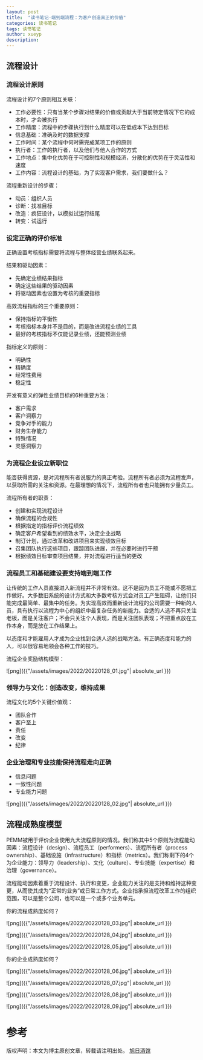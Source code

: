 ```yaml
---
layout: post
title:  "读书笔记-端到端流程：为客户创造真正的价值"
categories: 读书笔记
tags: 读书笔记
author: xueyp
description:
---
```


## 流程设计
### 流程设计原则
流程设计的7个原则相互关联：
- 工作必要性：只有当某个步骤对结果的价值或贡献大于当前特定情况下它的成本时，才会被执行
- 工作精度：流程中的步骤执行到什么精度可以在低成本下达到目标
- 信息基础：准确及时的数据支撑
- 工作时间：某个流程中何时需完成某项工作的原则
- 执行者：工作的执行者，以及他们与他人合作的方式
- 工作地点：集中化优势在于可控制性和规模经济，分散化的优势在于灵活性和速度
- 工作内容：流程设计的基础，为了实现客户需求，我们要做什么？

流程重新设计的步骤：
- 动员：组织人员
- 诊断：找准目标
- 改造：疯狂设计，以模拟试运行结尾
- 转变：试运行

### 设定正确的评价标准
正确设置考核指标需要将流程与整体经营业绩联系起来。

结果和驱动因素：
- 先确定业绩结果指标
- 确定这些结果的驱动因素
- 将驱动因素也设置为考核的重要指标

高效流程指标的三个重要原则：
- 保持指标的平衡性
- 考核指标本身并不是目的，而是改进流程业绩的工具
- 最好的考核指标不仅能记录业绩，还能预测业绩

指标定义的原则：
- 明确性
- 精确度
- 经常性费用
- 稳定性

开发有意义的弹性业绩目标的6种重要方法：
- 客户需求
- 客户洞察力
- 竞争对手的能力
- 财务生存能力
- 特殊情况
- 灵感洞察力

### 为流程企业设立新职位

能否获得资源，是对流程所有者说服力的真正考验。流程所有者必须为流程发声，以获取所需的关注和资源。在最理想的情况下，流程所有者也只能拥有少量员工。

流程所有者的职责：
- 创建和实现流程设计
- 确保流程的合规性
- 根据指定的指标评价流程绩效
- 确定客户希望看到的绩效水平，决定企业战略
- 制订计划，通过改革和改进项目来实现绩效目标
- 召集团队执行这些项目，跟踪团队进展，并在必要时进行干预
- 根据绩效目标审查项目结果，并对流程进行适当的更改

### 流程员工和基础建设要支持端到端工作

让传统的工作人员直接进入新流程并不非常有效。这不是因为员工不能或不愿把工作做好。大多数旧系统的设计方式和大多数考核方式会对员工产生阻碍，让他们只能完成最简单、最集中的任务。为实现高效而重新设计流程的公司需要一种新的人员，具有执行以流程为中心的组织中最复杂任务的新能力。合适的人选不再只关注老板，而是关注客户；不会只关注个人表现，而是关注团队表现；不把重点放在工作本身，而是放在工作结果上。

以态度和才能雇用人才成为企业找到合适人选的战略方法。有正确态度和能力的人，可以很容易地领会各种工作的技巧。

流程企业奖励结构模型：

![png]({{"/assets/images/2022/20220128_01.jpg"| absolute_url }})

### 领导力与文化：创造改变，维持成果

流程文化的5个关键价值观：
- 团队合作
- 客户至上
- 责任
- 改变
- 纪律

### 企业治理和专业技能保持流程走向正确
- 信息问题
- 一致性问题
- 专业能力问题

![png]({{"/assets/images/2022/20220128_02.jpg"| absolute_url }})

## 流程成熟度模型
PEMM被用于评价企业使用九大流程原则的情况。我们称其中5个原则为流程能动因素：流程设计（design）、流程员工（performers）、流程所有者（process ownership）、基础设施（infrastructure）和指标（metrics）。我们称剩下的4个为企业能力：领导力（leadership）、文化（culture）、专业技能（expertise）和治理（governance）。

流程能动因素着重于流程设计、执行和变更，企业能力关注的是支持和维持这种变更，从而使其成为“正常的业务”或日常工作方式。企业指承担流程改革工作的组织范围，可以是整个公司，也可以是一个或多个业务单元。

你的流程成熟度如何？

![png]({{"/assets/images/2022/20220128_03.jpg"| absolute_url }})

![png]({{"/assets/images/2022/20220128_04.jpg"| absolute_url }})

![png]({{"/assets/images/2022/20220128_05.jpg"| absolute_url }})

你的企业成熟度如何？

![png]({{"/assets/images/2022/20220128_06.jpg"| absolute_url }})

![png]({{"/assets/images/2022/20220128_07.jpg"| absolute_url }})

![png]({{"/assets/images/2022/20220128_08.jpg"| absolute_url }})

![png]({{"/assets/images/2022/20220128_09.jpg"| absolute_url }})


参考
============

版权声明：本文为博主原创文章，转载请注明出处。 [旭日酒馆](https://xueyp.github.io/)
